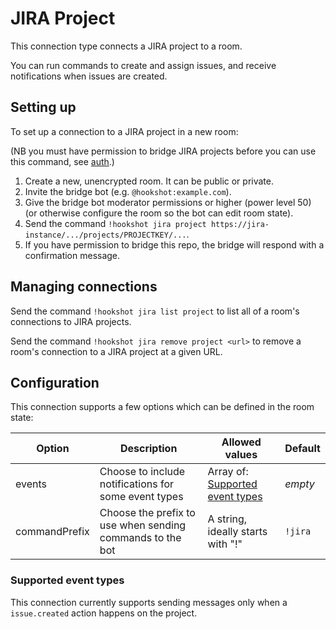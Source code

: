 JIRA Project
=================

This connection type connects a JIRA project to a room.

You can run commands to create and assign issues, and receive notifications when issues are created.

## Setting up

To set up a connection to a JIRA project in a new room:

(NB you must have permission to bridge JIRA projects before you can use this command, see [auth](../auth.html#jira).)

1. Create a new, unencrypted room. It can be public or private.
1. Invite the bridge bot (e.g. `@hookshot:example.com`).
1. Give the bridge bot moderator permissions or higher (power level 50) (or otherwise configure the room so the bot can edit room state).
1. Send the command `!hookshot jira project https://jira-instance/.../projects/PROJECTKEY/...`.
1. If you have permission to bridge this repo, the bridge will respond with a confirmation message.

## Managing connections

Send the command `!hookshot jira list project` to list all of a room's connections to JIRA projects.

Send the command `!hookshot jira remove project <url>` to remove a room's connection to a JIRA project at a given URL.

## Configuration

This connection supports a few options which can be defined in the room state:

| Option | Description | Allowed values | Default |
|--------|-------------|----------------|---------|
|events|Choose to include notifications for some event types|Array of: [Supported event types](#supported-event-types) |*empty*|
|commandPrefix|Choose the prefix to use when sending commands to the bot|A string, ideally starts with "!"|`!jira`|


### Supported event types

This connection currently supports sending messages only when a `issue.created` action happens on the project.
